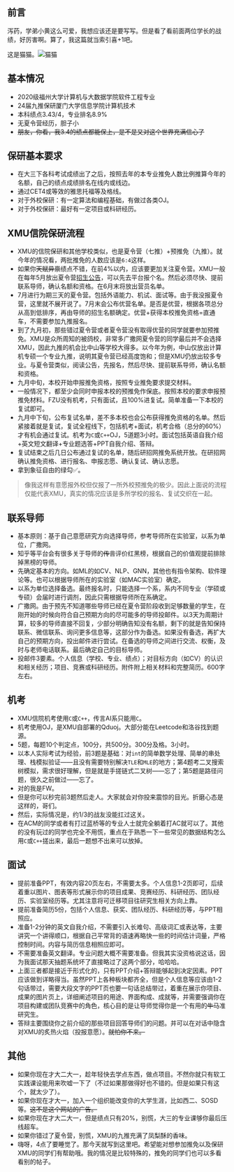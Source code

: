 ## 前言

泻药，学弟小黄这么可爱，我想应该还是要写写。但是看了看前面两位学长的战绩，好厉害啊。算了，我这篇就当索引喜+1吧。

这是猫猫。![猫猫](https://alist.markpolo.cn/d/Public/static/avatar_20k.jpeg)

## 基本情况

- 2020级福州大学计算机与大数据学院软件工程专业
- 24届九推保研厦门大学信息学院计算机技术
- 本科绩点3.43/4，专业排名8.9%
- 无夏令营经历，胆子小
- ~~朋友，你看，我3.4的绩点都能保上，是不是又对这个世界充满信心了~~

## 保研基本要求

- 在大三下各科考试成绩出了之后，按照去年的本专业推免人数比例推算今年的名额，自己的绩点成绩排名在线内或线边。
- 通过CET4或等效的雅思托福等及格线。
- 对于外校保研：有一定算法和编程基础，有做过各类OJ。
- 对于外校保研：最好有一定项目或科研经历。

## XMU信院保研流程

- XMU的信院保研和其他学校类似，也是夏令营（七推）+预推免（九推）。就今年的情况看，两批推免的人数应该是`6:4`这样。
- 如果你~~天赋异禀~~绩点不错，在前4%以内，应该要更加关注夏令营。XMU一般在每年5月放出夏令营[招生公告](https://informatics.xmu.edu.cn/info/1050/28869.htm)，可以先去平台报个名。然后必须尽快、提前联系导师，确认名额和资格。在6月末将放出营员名单。
- 7月进行为期三天的夏令营。包括外语能力、机试、面试等。由于我没报夏令营，这里就不展开说了。7月末会公布优营名单。是否是优营，根据各项总分从高到低排序，再由导师的招生名额确定。优营+获得本校推免资格=直通车，不需要参加九推报名。
- 到了九月初，那些错过夏令营或者夏令营没有取得优营的同学就要参加预推免。XMU是众所周知的被鸽校，非常多广撒网夏令营的同学最后并不会选择XMU，因此九推的机会比中山等学校大得多。以今年为例，中山仅放出计算机专硕一个专业九推，说明其夏令营已经高度饱和；但是XMU仍放出较多专业。与夏令营类似，阅读公告，先报名，然后尽快、提前联系导师，确认名额和资格。
- 九月中旬，本校开始申报推免资格，按照专业推免要求提交材料。
- 一般情况下，都至少会同时申报本校的预推免作保底。按照本校的要求申报预推免材料。FZU没有机考，只有面试，且100%进复试。简单准备一下本校的复试即可。
- 九月中下旬，公布复试名单，差不多本校也会公布获得推免资格的名单。然后紧接着就是复试，复试全程线下，包括机考+面试，机考合格（总分的60%）才有机会通过复试。机考为`C`或`C++`OJ，5道题3小时。面试包括英语自我介绍+英文短文翻译+专业题选答+PPT自我介绍、答辩。
- 复试结束之后几日公布通过复试的名单，随后研招网推免系统开放。在研招网确认推免资格、进行报名、申报志愿、确认复试、确认志愿。
- 拿到象征自由的绿勾✅。

> 像我这样有意愿报外校但仅报了一所外校预推免的极少。因此上面说的流程仅能代表XMU，真实的情况应该是多所学校的报名、复试交织在一起。

## 联系导师

- 基本原则：基于自己意愿研究方向选择导师，参考导师所在实验室，以系为单位，广撒网。
- 知乎等平台会有很多关于导师的~~传言~~评价红黑榜，根据自己的价值观提前排除掉黑榜的导师。
- 先确定基本的方向。如ML的如CV、NLP、GNN，其他也有指令架构、软件理论等。也可以根据导师所在的实验室（如MAC实验室）确定。
- 以系为单位选择备选。最终报名时，只能选择一个系，系内不同专业（学硕或专硕）会届时进行调剂，因此只需根据导师所在系确定。
- 广撒网。由于预先不知道哪些导师已经在夏令营阶段收到足够数量的学生，在刚开始的时候向符合自己预期方向的尽可能多的导师投邮件。以3天为周期计算，较多的导师直接不回复，少部分明确告知没有名额，剩下的就是告知保持联系、微信联系、询问更多信息等，这部分作为备选。如果没有备选，再扩大自己的预期方向，投出邮件进行尝试。在备选的导师之间进行交流、权衡，及时与老师电话联系。最后确定自己的目标导师。
- 投邮件3要素。个人信息（学校、专业、绩点）；对目标方向（如CV）的认识和相关经历；项目、竞赛或科研经历。附件附上相关材料和完整简历。600字左右。

## 机考

- XMU信院机考使用`C`或`C++`，传言AI系只能用`C`。
- 机考使用OJ，是XMU自部署的Qduoj。大部分能在Leetcode和洛谷找到题源。
- 5题，每题10个判定点，100分，共500分。300分及格。3小时。
- 以本人实际考试为经验，前3题是基础：对`int`的简单数学处理、简单的串处理、栈模拟验证——且没有需要特别解决`TLE`和`MLE`的地方；第4题考二叉搜索树模拟，需求很好理解，但是就是手搓链式二叉树——忘了；第5题是路径问题，很久之前做过——忘了。
- 对的我是FW。
- 但是你可以秒完前3题然后走人。大家就会对你投来震惊的目光。折磨心态是这样的，哥们。
- 然后，实际情况是，约1/3的战友没能扛过这关。
- 在ACM的同学或者有打过蓝桥等的专业人士就完全躺着打AC就可以了。其他的没有玩过的同学也完全不用慌，重点在于熟悉一下一些常见的数据结构怎么用`C`或`C++`搓出来，最后一题想不出来可以放掉。

## 面试

- 提前准备PPT，有效内容20页左右，不需要太多。个人信息1-2页即可，后续着重以图片、图表等形式展示你的项目成果、竞赛经历、科研经历、团队经历、实验室经历等。尤其注意将可迁移项目往研究生相关方向上靠。
- 提前准备简历5份，包括个人信息、获奖、团队经历、科研经历等，与PPT相照应。
- 准备1-2分钟的英文自我介绍，不需要引入长难句、高级词汇或表达等，主要讲究一个讲得顺口，根据自己平常背的语速再略快一些的时间估计词量，严格控制时间。内容与简历信息相照应即可。
- 不需要准备英文翻译。专业问题大概不需要准备。但我其实没资格说这话，因为我面试那天抽题系统坏了直接略过了这两个部分，哈哈哈。
- 上面三者都是接近于形式化的，只有PPT介绍+答辩能够起到决定因素。PPT应该做到详略得当。虽然PPT上各种板块都齐全，但是个人信息等应该由1-2句话带过，需要大段文字的PPT页也要一句话总结带过，着重在展示你项目、成果的图片页上，详细阐述项目的用途、界面构成、成就等，并需要强调你在项目构建或团队竞赛中的角色，核心目的是让导师觉得你是一个有用的~~牛马~~准研究生。
- 答辩主要围绕你之前介绍的那些项目回答导师们的问题。并可以在对话中隐含对XMU的炙热火焰（投报意愿）。~~就怕你不来。~~

## 其他

- 如果你现在才大二大一，趁年轻快去学点东西，做点项目。不然你就只有软工实践课设能用来吹嘘一下了（不过如果那做得好也不错的。但是如果只有这个，就太少了）。
- 如果你现在才大一，加入一个组织能改变你的大学生涯，比如西二、SOSD等。~~这不是这个网站的广告。~~
- 如果你现在才大二大一，但是绩点只有20%，别慌，大三的专业课够你最后压线超车。
- 如果你错过了夏令营，别慌，XMU的九推充满了凤梨酥的香味。
- 嗨呀，4点了要睡觉了。那今天就写到这里吧。希望能对想参加推免以及保研XMU的同学们有帮助哦。我的情况是比较特殊的，推免的同学们也可以多看看别的帖子。

